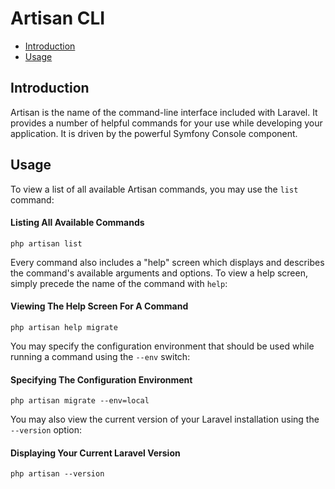 # Artisan CLI

- [Introduction](#introduction)
- [Usage](#usage)

<a name="introduction"></a>
## Introduction

Artisan is the name of the command-line interface included with Laravel. It provides a number of helpful commands for your use while developing your application. It is driven by the powerful Symfony Console component.

<a name="usage"></a>
## Usage

To view a list of all available Artisan commands, you may use the `list` command:

#### Listing All Available Commands

	php artisan list

Every command also includes a "help" screen which displays and describes the command's available arguments and options. To view a help screen, simply precede the name of the command with `help`:

#### Viewing The Help Screen For A Command

	php artisan help migrate

You may specify the configuration environment that should be used while running a command using the `--env` switch:

#### Specifying The Configuration Environment

	php artisan migrate --env=local

You may also view the current version of your Laravel installation using the `--version` option:

#### Displaying Your Current Laravel Version

	php artisan --version
